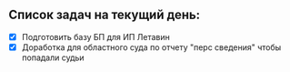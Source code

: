 ## Список задач на текущий день:
- [x] Подготовить базу БП для ИП Летавин
- [x] Доработка для областного суда по отчету "перс сведения" чтобы попадали судьи